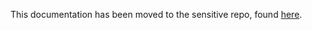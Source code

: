 This documentation has been moved to the sensitive repo, found [here](https://github.com/department-of-veterans-affairs/va.gov-team-sensitive/blob/master/Administrative/vagov-users/staging-test-accounts-notification-preferences.md).
